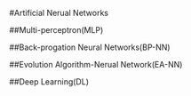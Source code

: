 #Artificial Nerual Networks

##Multi-perceptron(MLP)

##Back-progation Neural Networks(BP-NN)

##Evolution Algorithm-Nerual Network(EA-NN)

##Deep Learning(DL)